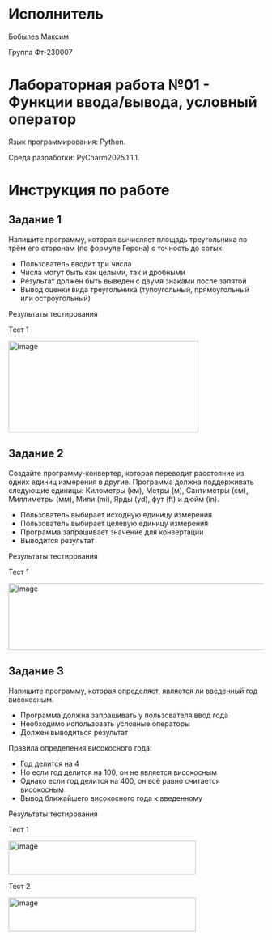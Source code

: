 # Исполнитель
Бобылев Максим 

Группа Фт-230007
# Лабораторная работа №01 - Функции ввода/вывода, условный оператор
Язык программирования: Python.

Среда разработки: PyCharm2025.1.1.1.
# Инструкция по работе
## Задание 1

Напишите программу, которая вычисляет площадь треугольника по трём его сторонам (по формуле Герона) с точность до сотых. 
*	Пользователь вводит три числа 
*	Числа могут быть как целыми, так и дробными 
*	Результат должен быть выведен с двумя знаками после запятой
*	Вывод оценки вида треугольника (тупоугольный, прямоугольный или остроугольный)

Результаты тестирования

Тест 1

<img width="375" height="181" alt="image" src="https://github.com/user-attachments/assets/44c41aa0-e906-401c-ada0-0c32a79d75bc" />

## Задание 2

Создайте программу-конвертер, которая переводит расстояние из одних единиц измерения в другие. Программа должна поддерживать следующие единицы: Километры (км), Метры (м), Сантиметры (см), Миллиметры (мм), Мили (mi), Ярды (yd), фут (ft) и дюйм (in). 
* Пользователь выбирает исходную единицу измерения 
*	Пользователь выбирает целевую единицу измерения 
*	Программа запрашивает значение для конвертации 
*	Выводится результат

Результаты тестирования

Тест 1

<img width="974" height="132" alt="image" src="https://github.com/user-attachments/assets/bcbdb117-b4d0-4fc9-8e69-1c17cd458ac5" />

## Задание 3

Напишите программу, которая определяет, является ли введенный год
високосным.
*	Программа должна запрашивать у пользователя ввод года
*	Необходимо использовать условные операторы
*	Должен выводиться результат

Правила определения високосного года:
*	Год делится на 4
*	Но если год делится на 100, он не является високосным
*	Однако если год делится на 400, он всё равно считается високосным
*	Вывод ближайшего високосного года к введенному

Результаты тестирования

Тест 1

<img width="370" height="67" alt="image" src="https://github.com/user-attachments/assets/e7769707-252c-492b-bd30-6634ccb1f4a5" />

Тест 2

<img width="370" height="67" alt="image" src="https://github.com/user-attachments/assets/95472fd6-811e-40a5-a5a5-6ae9a7682fdd" />

